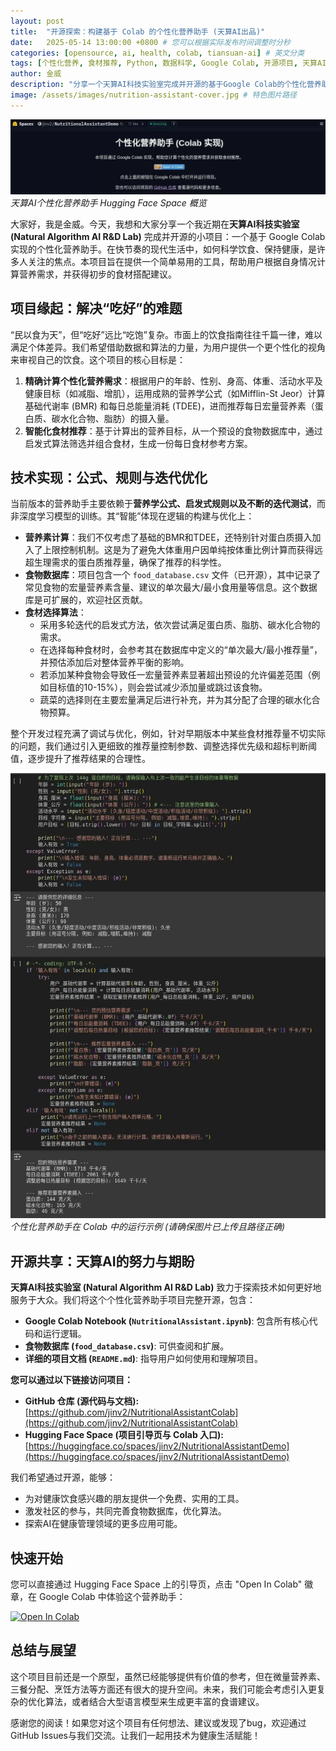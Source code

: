 ```yaml
---
layout: post
title:  "开源探索：构建基于 Colab 的个性化营养助手 (天算AI出品)"
date:   2025-05-14 13:00:00 +0800 # 您可以根据实际发布时间调整时分秒
categories: [opensource, ai, health, colab, tiansuan-ai] # 英文分类
tags: [个性化营养, 食材推荐, Python, 数据科学, Google Colab, 开源项目, 天算AI] # 中文标签
author: 金威
description: "分享一个天算AI科技实验室完成并开源的基于Google Colab的个性化营养助手项目，介绍其功能、技术实现、开源理念以及如何快速开始使用，旨在帮助用户科学管理饮食健康。"
image: /assets/images/nutrition-assistant-cover.jpg # 特色图片路径
---
```


![天算AI个性化营养助手概览](/assets/images/nutrition-assistant-cover.jpg)
*天算AI个性化营养助手 Hugging Face Space 概览*

大家好，我是金威。今天，我想和大家分享一个我近期在**天算AI科技实验室 (Natural Algorithm AI R&D Lab)** 完成并开源的小项目：一个基于 Google Colab 实现的个性化营养助手。在快节奏的现代生活中，如何科学饮食、保持健康，是许多人关注的焦点。本项目旨在提供一个简单易用的工具，帮助用户根据自身情况计算营养需求，并获得初步的食材搭配建议。

## 项目缘起：解决“吃好”的难题

“民以食为天”，但“吃好”远比“吃饱”复杂。市面上的饮食指南往往千篇一律，难以满足个体差异。我们希望借助数据和算法的力量，为用户提供一个更个性化的视角来审视自己的饮食。这个项目的核心目标是：

1.  **精确计算个性化营养需求**：根据用户的年龄、性别、身高、体重、活动水平及健康目标（如减脂、增肌），运用成熟的营养学公式（如Mifflin-St Jeor）计算基础代谢率 (BMR) 和每日总能量消耗 (TDEE)，进而推荐每日宏量营养素（蛋白质、碳水化合物、脂肪）的摄入量。
2.  **智能化食材推荐**：基于计算出的营养目标，从一个预设的食物数据库中，通过启发式算法筛选并组合食材，生成一份每日食材参考方案。

## 技术实现：公式、规则与迭代优化

当前版本的营养助手主要依赖于**营养学公式、启发式规则以及不断的迭代测试**，而非深度学习模型的训练。其“智能”体现在逻辑的构建与优化上：

*   **营养素计算**：我们不仅考虑了基础的BMR和TDEE，还特别针对蛋白质摄入加入了上限控制机制。这是为了避免大体重用户因单纯按体重比例计算而获得远超生理需求的蛋白质推荐量，确保了推荐的科学性。
*   **食物数据库**：项目包含一个 `food_database.csv` 文件（已开源），其中记录了常见食物的宏量营养素含量、建议的单次最大/最小食用量等信息。这个数据库是可扩展的，欢迎社区贡献。
*   **食材选择算法**：
    *   采用多轮迭代的启发式方法，依次尝试满足蛋白质、脂肪、碳水化合物的需求。
    *   在选择每种食材时，会参考其在数据库中定义的“单次最大/最小推荐量”，并预估添加后对整体营养平衡的影响。
    *   若添加某种食物会导致任一宏量营养素显著超出预设的允许偏差范围（例如目标值的10-15%），则会尝试减少添加量或跳过该食物。
    *   蔬菜的选择则在主要宏量满足后进行补充，并为其分配了合理的碳水化合物预算。

整个开发过程充满了调试与优化，例如，针对早期版本中某些食材推荐量不切实际的问题，我们通过引入更细致的推荐量控制参数、调整选择优先级和超标判断阈值，逐步提升了推荐结果的合理性。

![个性化营养助手在 Colab 中的运行示例](/assets/images/colab-result-screenshot.jpg) 
*个性化营养助手在 Colab 中的运行示例 (请确保图片已上传且路径正确)*

## 开源共享：天算AI的努力与期盼

**天算AI科技实验室 (Natural Algorithm AI R&D Lab)** 致力于探索技术如何更好地服务于大众。我们将这个个性化营养助手项目完整开源，包含：

*   **Google Colab Notebook (`NutritionalAssistant.ipynb`)**: 包含所有核心代码和运行逻辑。
*   **食物数据库 (`food_database.csv`)**: 可供查阅和扩展。
*   **详细的项目文档 (`README.md`)**: 指导用户如何使用和理解项目。

**您可以通过以下链接访问项目：**

*   **GitHub 仓库 (源代码与文档):** [https://github.com/jinv2/NutritionalAssistantColab](https://github.com/jinv2/NutritionalAssistantColab)
*   **Hugging Face Space (项目引导页与 Colab 入口):** [https://huggingface.co/spaces/jinv2/NutritionalAssistantDemo](https://huggingface.co/spaces/jinv2/NutritionalAssistantDemo)

我们希望通过开源，能够：
*   为对健康饮食感兴趣的朋友提供一个免费、实用的工具。
*   激发社区的参与，共同完善食物数据库，优化算法。
*   探索AI在健康管理领域的更多应用可能。

## 快速开始

您可以直接通过 Hugging Face Space 上的引导页，点击 "Open In Colab" 徽章，在 Google Colab 中体验这个营养助手：

[![Open In Colab](https://colab.research.google.com/assets/colab-badge.svg)](https://colab.research.google.com/github/jinv2/NutritionalAssistantColab/blob/main/NutritionalAssistant.ipynb)

## 总结与展望

这个项目目前还是一个原型，虽然已经能够提供有价值的参考，但在微量营养素、三餐分配、烹饪方法等方面还有很大的提升空间。未来，我们可能会考虑引入更复杂的优化算法，或者结合大型语言模型来生成更丰富的食谱建议。

感谢您的阅读！如果您对这个项目有任何想法、建议或发现了bug，欢迎通过GitHub Issues与我们交流。让我们一起用技术为健康生活赋能！
